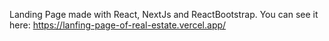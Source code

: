 Landing Page made with React, NextJs and ReactBootstrap.
You can see it here: https://lanfing-page-of-real-estate.vercel.app/
